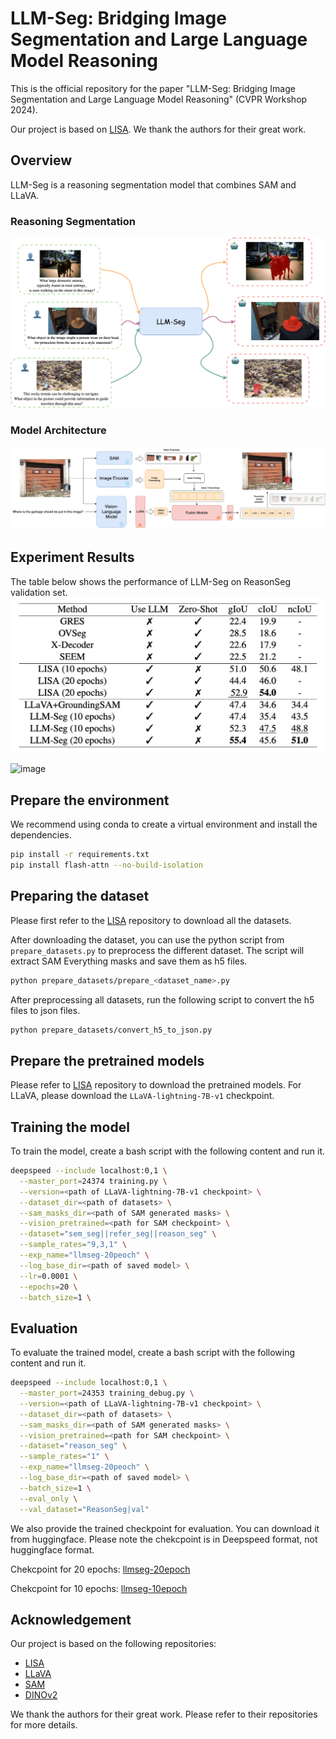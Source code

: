 # LLM-Seg: Bridging Image Segmentation and Large Language Model Reasoning

This is the official repository for the paper "LLM-Seg: Bridging Image Segmentation and Large Language Model Reasoning" (CVPR Workshop 2024).

Our project is based on [LISA](https://github.com/dvlab-research/LISA). We thank the authors for their great work.

## Overview
LLM-Seg is a reasoning segmentation model that combines SAM and LLaVA.

### Reasoning Segmentation
![image](imgs/reasonseg_overview.png)

### Model Architecture
![image](imgs/llmseg_overview.png)


## Experiment Results
The table below shows the performance of LLM-Seg on ReasonSeg validation set.
![image](imgs/llmseg_exp.png)

![image](imgs/reasonseg_results_final_small.drawio.png)

## Prepare the environment
We recommend using conda to create a virtual environment and install the dependencies.
```bash
pip install -r requirements.txt
pip install flash-attn --no-build-isolation
```


## Preparing the dataset
Please first refer to the [LISA](https://github.com/dvlab-research/LISA) repository to download all the datasets.

After downloading the dataset, you can use the python script from `prepare_datasets.py` to preprocess the different dataset. The script will extract SAM Everything masks and save them as h5 files.

```bash
python prepare_datasets/prepare_<dataset_name>.py
```

After preprocessing all datasets, run the following script to convert the h5 files to json files.

```bash
python prepare_datasets/convert_h5_to_json.py
```

## Prepare the pretrained models
Please refer to [LISA](https://github.com/dvlab-research/LISA) repository to download the pretrained models. For LLaVA, please download the `LLaVA-lightning-7B-v1` checkpoint.

## Training the model
To train the model, create a bash script with the following content and run it.

```bash
deepspeed --include localhost:0,1 \
  --master_port=24374 training.py \
  --version=<path of LLaVA-lightning-7B-v1 checkpoint> \
  --dataset_dir=<path of datasets> \
  --sam_masks_dir=<path of SAM generated masks> \
  --vision_pretrained=<path for SAM checkpoint> \
  --dataset="sem_seg||refer_seg||reason_seg" \
  --sample_rates="9,3,1" \
  --exp_name="llmseg-20peoch" \
  --log_base_dir=<path of saved model> \
  --lr=0.0001 \
  --epochs=20 \
  --batch_size=1 \
```

## Evaluation
To evaluate the trained model, create a bash script with the following content and run it.

```bash
deepspeed --include localhost:0,1 \
  --master_port=24353 training_debug.py \
  --version=<path of LLaVA-lightning-7B-v1 checkpoint> \
  --dataset_dir=<path of datasets> \
  --sam_masks_dir=<path of SAM generated masks> \
  --vision_pretrained=<path for SAM checkpoint> \
  --dataset="reason_seg" \
  --sample_rates="1" \
  --exp_name="llmseg-20peoch" \
  --log_base_dir=<path of saved model> \
  --batch_size=1 \
  --eval_only \
  --val_dataset="ReasonSeg|val"
```

We also provide the trained checkpoint for evaluation. You can download it from huggingface. Please note the chekcpoint is in Deepspeed format, not huggingface format.

Chekcpoint for 20 epochs: [llmseg-20epoch](https://huggingface.co/JCdesu/LLM-Seg-deepspeed)

Chekcpoint for 10 epochs: [llmseg-10epoch](https://huggingface.co/JCdesu/LLM-Seg-deepspeed-10epoch)


## Acknowledgement
Our project is based on the following repositories:
- [LISA](https://github.com/dvlab-research/LISA)
- [LLaVA](https://github.com/haotian-liu/LLaVA)
- [SAM](https://github.com/facebookresearch/segment-anything)
- [DINOv2](https://github.com/facebookresearch/dinov2)

We thank the authors for their great work. Please refer to their repositories for more details.
